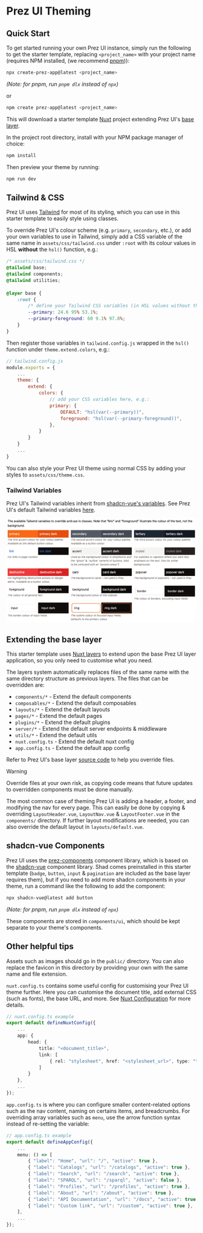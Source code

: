 # Prez UI Theming

## Quick Start
To get started running your own Prez UI instance, simply run the following to get the starter template, replacing `<project_name>` with your project name (requires NPM installed, (we recommend [pnpm](https://pnpm.io))):

```bash
npx create-prez-app@latest <project_name>
```
*(Note: for pnpm, run `pnpm dlx` instead of `npx`)*

or

```bash
npm create prez-app@latest <project_name>
```

This will download a starter template [Nuxt](https://nuxt.com) project extending Prez UI's [base layer](https://github.com/rdflib/prez-ui/tree/main/packages/prez-ui).

In the project root directory, install with your NPM package manager of choice:

```bash
npm install
```

Then preview your theme by running:

```bash
npm run dev
```

## Tailwind & CSS
Prez UI uses [Tailwind](https://tailwindcss.com) for most of its styling, which you can use in this starter template to easily style using classes.

To override Prez UI's colour scheme (e.g. `primary`, `secondary`, etc.), or add your own variables to use in Tailwind, simply add a CSS variable of the same name in `assets/css/tailwind.css` under `:root` with its colour values in HSL **without** the `hsl()` function, e.g.:

```CSS
/* assets/css/tailwind.css */
@tailwind base;
@tailwind components;
@tailwind utilities;

@layer base {
    :root {
        /* define your Tailwind CSS variables (in HSL values without the hsl(), no commas) here */
        --primary: 24.6 95% 53.1%;
        --primary-foreground: 60 9.1% 97.8%;
    }
}
```

Then register those variables in `tailwind.config.js` wrapped in the `hsl()` function under `theme.extend.colors`, e.g.:

```javascript
// tailwind.config.js
module.exports = {
    ...
    theme: {
        extend: {
            colors: {
                // add your CSS variables here, e.g.:
                primary: {
                    DEFAULT: "hsl(var(--primary))",
                    foreground: "hsl(var(--primary-foreground))",
                },
            }
        }
    }
    ...
}
```

You can also style your Prez UI theme using normal CSS by adding your styles to `assets/css/theme.css`.

### Tailwind Variables
Prez UI's Tailwind variables inherit from [shadcn-vue's variables](https://www.shadcn-vue.com/docs/theming.html#list-of-variables). See Prez UI's default Tailwind variables [here](https://github.com/RDFLib/prez-ui/blob/main/packages/prez-components/src/assets/index.css).

![Prez UI's default Tailwind variables](./tailwind-variables.png)

## Extending the base layer
This starter template uses [Nuxt layers](https://nuxt.com/docs/getting-started/layers) to extend upon the base Prez UI layer application, so you only need to customise what you need.

The layers system automatically replaces files of the same name with the same directory structure as previous layers. The files that can be overridden are:

- `components/*` - Extend the default components
- `composables/*` - Extend the default composables
- `layouts/*` - Extend the default layouts
- `pages/*` - Extend the default pages
- `plugins/*` - Extend the default plugins
- `server/*` - Extend the default server endpoints & middleware
- `utils/*` - Extend the default utils
- `nuxt.config.ts` - Extend the default nuxt config
- `app.config.ts` - Extend the default app config

Refer to Prez UI's base layer [source code](https://github.com/rdflib/prez-ui/tree/main/packages/prez-ui) to help you override files.

> [!WARNING]
> Override files at your own risk, as copying code means that future updates to overridden components must be done manually.

The most common case of theming Prez UI is adding a header, a footer, and modifying the nav for every page. This can easily be done by copying & overriding `LayoutHeader.vue`, `LayoutNav.vue` & `LayoutFooter.vue` in the `components/` directory. If further layout modifications are needed, you can also override the default layout in `layouts/default.vue`.

## shadcn-vue Components
Prez UI uses the [prez-components](https://github.com/rdflib/prez-ui/tree/main/packages/prez-components) component library, which is based on the [shadcn-vue](https://www.shadcn-vue.com) component library. Shad comes preinstalled in this starter template (`badge`, `button`, `input` & `pagination` are included as the base layer requires them), but if you need to add more shadcn components in your theme, run a command like the following to add the component:

```bash
npx shadcn-vue@latest add button
```
*(Note: for pnpm, run `pnpm dlx` instead of `npx`)*

These components are stored in `components/ui`, which should be kept separate to your theme's components.

## Other helpful tips
Assets such as images should go in the `public/` directory. You can also replace the favicon in this directory by providing your own with the same name and file extension.

`nuxt.config.ts` contains some useful config for customising your Prez UI theme further. Here you can customise the document title, add external CSS (such as fonts), the base URL, and more. See [Nuxt Configuration](https://nuxt.com/docs/api/nuxt-config) for more details.

```typescript
// nuxt.config.ts example
export default defineNuxtConfig({
    ...
    app: {
        head: {
            title: "<document_title>",
            link: [
                { rel: "stylesheet", href: "<stylesheet_url>", type: "text/css" },
            ]
        }
    },
    ...
});
```

`app.config.ts` is where you can configure smaller content-related options such as the nav content, naming on certains items, and breadcrumbs. For overriding array variables such as `menu`, use the arrow function syntax instead of re-setting the variable:

```typescript
// app.config.ts example
export default defineAppConfig({
    ...
    menu: () => [
        { "label": "Home", "url": "/", "active": true },
        { "label": "Catalogs", "url": "/catalogs", "active": true },
        { "label": "Search", "url": "/search", "active": true },
        { "label": "SPARQL", "url": "/sparql", "active": false },
        { "label": "Profiles", "url": "/profiles", "active": true },
        { "label": "About", "url": "/about", "active": true },
        { "label": "API Documentation", "url": "/docs", "active": true },
        { "label": "Custom link", "url": "/custom", "active": true },
    ],
    ...
});
```
